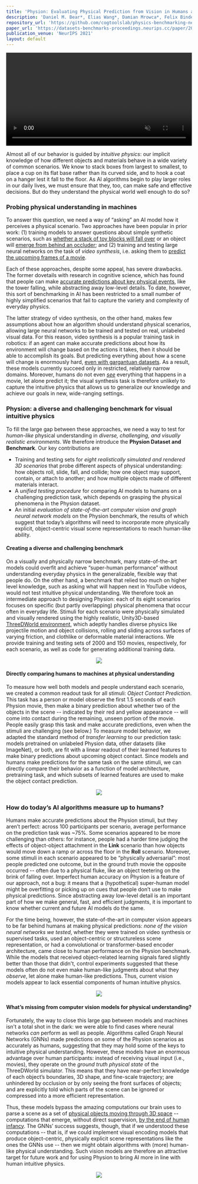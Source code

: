 ```yaml
---
title: 'Physion: Evaluating Physical Prediction from Vision in Humans and Machines'
description: 'Daniel M. Bear*, Elias Wang*, Damian Mrowca*, Felix Binder*, Hsiao-Yu Fish Tung, R.T. Pramod, Cameron Holdaway, Sirui Tao, Kevin Smith, Fan-Yun Sun, Li Fei-Fei, Nancy Kanwisher, Jushua B. Tenenbaum, Daniel L.K. Yamins**, and Judith Fan**'
repository_url: 'https://github.com/cogtoolslab/physics-benchmarking-neurips2021'
paper_url: 'https://datasets-benchmarks-proceedings.neurips.cc/paper/2021/file/d09bf41544a3365a46c9077ebb5e35c3-Paper-round1.pdf'
publication_venue: 'NeurIPS 2021'
layout: default
---
```


<p>
    <video loop autoplay muted controls style="width:100%; height:auto">
        <source src="static/scenario_animation.mp4" type="video/mp4">
    </video>
</p>

Almost all of our behavior is guided by _intuitive physics_: our implicit knowledge of how different objects and materials behave in a wide variety of common scenarios. We know to stack boxes from largest to smallest, to place a cup on its flat base rather than its curved side, and to hook a coat on a hanger lest it fall to the floor. As AI algorithms begin to play larger roles in our daily lives, we must ensure that they, too, can make safe and effective decisions. But do they understand the physical world well enough to do so?

### [](#header-3)Probing physical understanding in machines
To answer this question, we need a way of “asking” an AI model how it perceives a physical scenario. Two approaches have been popular in prior work: (1) training models to answer questions about simple synthetic scenarios, such as [whether a stack of toy blocks will fall over](https://openaccess.thecvf.com/content_ECCV_2018/papers/Oliver_Groth_ShapeStacks_Learning_Vision-Based_ECCV_2018_paper.pdf) or an object will [emerge from behind an occluder](https://intphys.com/index.html); and (2) training and testing large neural networks on the task of _video synthesis_, i.e. asking them to [predict the upcoming frames of a movie](https://arxiv.org/pdf/1802.07687.pdf).

Each of these approaches, despite some appeal, has severe drawbacks. The former dovetails with research in cognitive science, which has found that people can make [accurate predictions about key physical events](https://www.pnas.org/content/110/45/18327.short), like the tower falling, while abstracting away low-level details. To date, however, this sort of benchmarking in AI has been restricted to a small number of highly simplified scenarios that fail to capture the variety and complexity of everyday physics.

The latter strategy of video synthesis, on the other hand, makes few assumptions about how an algorithm should understand physical scenarios, allowing large neural networks to be trained and tested on real, unlabeled visual data. For this reason, video synthesis is a popular training task in robotics: if an agent can make accurate predictions about how its environment will change based on the actions it takes, then it should be able to accomplish its goals. But predicting everything about how a scene will change is enormously hard, [even with gargantuan datasets](https://arxiv.org/abs/2106.13195). As a result, these models currently succeed only in restricted, relatively narrow domains. Moreover, humans do not even [_see_](https://en.wikipedia.org/wiki/Inattentional_blindness) everything that happens in a movie, let alone predict it; the visual synthesis task is therefore unlikely to capture the intuitive physics that allows us to generalize our knowledge and achieve our goals in new, wide-ranging settings. 

### [](#header-3)Physion: a diverse and challenging benchmark for visual intuitive physics 
To fill the large gap between these approaches, we need a way to test for _human-like_ physical understanding in _diverse, challenging, and visually realistic environments_. We therefore introduce the **Physion Dataset and Benchmark**. Our key contributions are
* Training and testing sets for _eight realistically simulated and rendered 3D scenarios_ that probe different aspects of physical understanding: how objects roll, slide, fall, and collide; how one object may support, contain, or attach to another; and how multiple objects made of different materials interact.
* A _unified testing procedure_ for comparing AI models to humans on a challenging prediction task, which depends on grasping the physical phenomena in the Physion dataset.
* An initial _evaluation of state-of-the-art computer vision and graph neural network models_ on the Physion benchmark, the results of which suggest that today’s algorithms will need to incorporate more physically explicit, object-centric visual scene representations to reach human-like ability.

#### [](#header-4)Creating a diverse and challenging benchmark 
On a visually and physically narrow benchmark, many state-of-the-art models could overfit and achieve “super-human performance” without understanding everyday physics in the generalizable, flexible way that people do. On the other hand, a benchmark that relied too much on higher level knowledge, such as asking what will happen next in YouTube videos, would not test intuitive physical understanding. We therefore took an intermediate approach to designing Physion: each of its eight scenarios focuses on specific (but partly overlapping) physical phenomena that occur often in everyday life. Stimuli for each scenario were physically simulated and visually rendered using the highly realistic, Unity3D-based [ThreeDWorld environment](https://www.threedworld.org/), which adeptly handles diverse physics like projectile motion and object collisions, rolling and sliding across surfaces of varying friction, and clothlike or deformable material interactions. We provide training and testing sets of 2000 and 150 movies, respectively, for each scenario, as well as code for generating additional training data.

<p align="center">
    <img src="static/comparison_table.png" />
</p>

#### [](#header-4)Directly comparing humans to machines at physical understanding 
To measure how well both models and people understand each scenario, we created a common readout task for all stimuli: _Object Contact Prediction_. This task has a person or model observe the first 1.5 seconds of each Physion movie, then make a binary prediction about whether two of the objects in the scene -- indicated by their red and yellow appearance -- will come into contact during the remaining, unseen portion of the movie. People easily grasp this task and make accurate predictions, even when the stimuli are challenging (see below.) To measure model behavior, we adapted the standard method of _transfer learning_ to our prediction task: models pretrained on unlabeled Physion data, other datasets (like ImageNet), or both, are fit with a linear readout of their learned features to make binary predictions about upcoming object contact. Since models and humans make predictions for the same task on the same stimuli, we can directly compare their behavior as a function of model architecture, pretraining task, and which subsets of learned features are used to make the object contact prediction.

<p align="center">
    <img src="static/human_model_comparison.png" />
</p>

### [](#header-3)How do today’s AI algorithms measure up to humans? 
Humans make accurate predictions about the Physion stimuli, but they aren’t perfect: across 100 participants per scenario, average performance on the prediction task was ~75%. Some scenarios appeared to be more challenging than others: for instance, people had a harder time judging the effects of object-object attachment in the **Link** scenario than how objects would move down a ramp or across the floor in the **Roll** scenario. Moreover, some stimuli in each scenario appeared to be “physically adversarial”: most people predicted one outcome, but in the ground truth movie the opposite occurred -- often due to a physical fluke, like an object teetering on the brink of falling over. Imperfect human accuracy on Physion is a feature of our approach, not a bug: it means that a (hypothetical) super-human model might be overfitting or picking up on cues that people don’t use to make physical predictions. Since abstracting away low-level detail is an important part of how we make general, fast, and efficient judgments, it is important to know whether current and future AI models do the same.

For the time being, however, the state-of-the-art in computer vision appears to be far behind humans at making physical predictions: _none of the vision neural networks we tested_, whether they were trained on video synthesis or supervised tasks, used an object-centric or structureless scene representation, or had a convolutional or transformer-based encoder architecture, came close to human performance on the Physion benchmark. While the models that received object-related learning signals fared slightly better than those that didn't, control experiments suggested that these models often do not even make human-like judgments about what they _observe_, let alone make human-like predictions. Thus, current vision models appear to lack essential components of human intuitive physics.

<p align="center">
    <img src="static/model_pipeline.png" />
</p>

#### [](#header-4)What’s missing from computer vision models for physical understanding? 
Fortunately, the way to close this large gap between models and machines isn't a total shot in the dark: we were able to find cases where neural networks _can_ perform as well as people. Algorithms called Graph Neural Networks (GNNs) made predictions on some of the Physion scenarios as accurately as humans, suggesting that they may hold some of the keys to intuitive physical understanding. However, these models have an enormous advantage over human participants: instead of receiving visual input (i.e., movies), they operate on the _ground truth physical state_ of the ThreeDWorld simulator. This means that they have near-perfect knowledge of each object’s boundaries, 3D shape, and fine-scale trajectory; are unhindered by occlusion or by only seeing the front surfaces of objects; and are explicitly told which parts of the scene can be ignored or compressed into a more efficient representation. 

Thus, these models bypass the amazing computations our brain uses to parse a scene as a set of [physical objects moving through 3D space](https://onlinelibrary.wiley.com/doi/pdf/10.1207/s15516709cog1401_3#:~:text=Object%20perception%20does%20accord%20with,each%20other%20only%20on%20contact) -- computations that emerge, without direct supervision, [by the end of human infancy](https://pubmed.ncbi.nlm.nih.gov/10349761/). The GNNs’ success suggests, though, that if we understood these computations -- that is, if we could implement visual encoding models that produce object-centric, physically explicit scene representations like the ones the GNNs use -- then we might obtain algorithms with (more) human-like physical understanding. Such vision models are therefore an attractive target for future work and for using Physion to bring AI more in line with human intuitive physics.

<p align="center">
    <img src="static/results_summary.png" />
</p>
